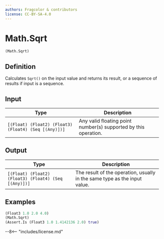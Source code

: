 ```yaml
---
authors: Fragcolor & contributors
license: CC-BY-SA-4.0
---
```



# Math.Sqrt

```clojure
(Math.Sqrt)
```


## Definition

Calculates `Sqrt()` on the input value and returns its result, or a sequence of results if input is a sequence.


## Input

| Type | Description |
|------|-------------|
| `[(Float) (Float2) (Float3) (Float4) (Seq [(Any)])]` | Any valid floating point number(s) supported by this operation. |


## Output

| Type | Description |
|------|-------------|
| `[(Float) (Float2) (Float3) (Float4) (Seq [(Any)])]` | The result of the operation, usually in the same type as the input value. |


## Examples

```clojure
(Float3 1.0 2.0 4.0)
(Math.Sqrt)
(Assert.Is (Float3 1.0 1.4142136 2.0) true)
```


--8<-- "includes/license.md"
